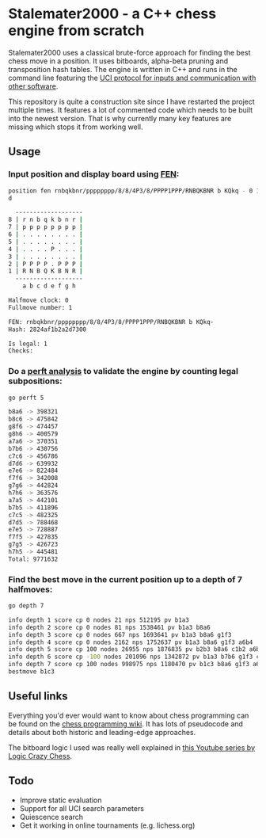 # Stalemater2000 - a C++ chess engine from scratch

Stalemater2000 uses a classical brute-force approach for finding the best chess move in a position. It uses bitboards, alpha-beta pruning and transposition hash tables. The engine is written in C++ and runs in the command line featuring the [UCI protocol for inputs and communication with other software](https://www.shredderchess.com/chess-features/uci-universal-chess-interface.html).

This repository is quite a construction site since I have restarted the project multiple times. It features a lot of commented code which needs to be built into the newest version. That is why currently many key features are missing which stops it from working well.

## Usage

### Input position and display board using [FEN](https://en.wikipedia.org/wiki/Forsyth%E2%80%93Edwards_Notation):

```bash
position fen rnbqkbnr/pppppppp/8/8/4P3/8/PPPP1PPP/RNBQKBNR b KQkq - 0 1
d
```
```bash
  -------------------
8 | r n b q k b n r |
7 | p p p p p p p p |
6 | . . . . . . . . |
5 | . . . . . . . . |
4 | . . . . P . . . |
3 | . . . . . . . . |
2 | P P P P . P P P |
1 | R N B Q K B N R |
  -------------------
    a b c d e f g h  

Halfmove clock: 0
Fullmove number: 1

FEN: rnbqkbnr/pppppppp/8/8/4P3/8/PPPP1PPP/RNBQKBNR b KQkq-
Hash: 2824af1b2a2d7300

Is legal: 1
Checks:
```

### Do a [perft analysis](https://www.chessprogramming.org/Perft_Results) to validate the engine by counting legal subpositions: 
```bash
go perft 5
```
```bash
b8a6 -> 398321
b8c6 -> 475842
g8f6 -> 474457
g8h6 -> 400579
a7a6 -> 370351
b7b6 -> 430756
c7c6 -> 456786
d7d6 -> 639932
e7e6 -> 822484
f7f6 -> 342008
g7g6 -> 442824
h7h6 -> 363576
a7a5 -> 442101
b7b5 -> 411896
c7c5 -> 482325
d7d5 -> 788468
e7e5 -> 728887
f7f5 -> 427835
g7g5 -> 426723
h7h5 -> 445481
Total: 9771632
```

### Find the best move in the current position up to a depth of 7 halfmoves:
```bash
go depth 7
```
```bash
info depth 1 score cp 0 nodes 21 nps 512195 pv b1a3
info depth 2 score cp 0 nodes 81 nps 1538461 pv b1a3 b8a6
info depth 3 score cp 0 nodes 667 nps 1693641 pv b1a3 b8a6 g1f3
info depth 4 score cp 0 nodes 2162 nps 1752637 pv b1a3 b8a6 g1f3 a6b4
info depth 5 score cp 100 nodes 26955 nps 1876835 pv b2b3 b8a6 c1b2 a6b4 b2g7
info depth 6 score cp -100 nodes 201096 nps 1342872 pv b1a3 b7b6 g1f3 c8a6 a3b1 a6e2
info depth 7 score cp 100 nodes 998975 nps 1180470 pv b1c3 b8a6 g1f3 a6b4 c3b5 b4d5 b5a7
bestmove b1c3
```

## Useful links
Everything you'd ever would want to know about chess programming can be found on the [chess programming wiki](https://www.chessprogramming.org). It has lots of pseudocode and details about both historic and leading-edge approaches.

The bitboard logic I used was really well explained in [this Youtube series by Logic Crazy Chess](https://www.youtube.com/watch?v=V_2-LOvr5E8&list=PLQV5mozTHmacMeRzJCW_8K3qw2miYqd0c).

## Todo
* Improve static evaluation
* Support for all UCI search parameters
* Quiescence search
* Get it working in online tournaments (e.g. lichess.org)